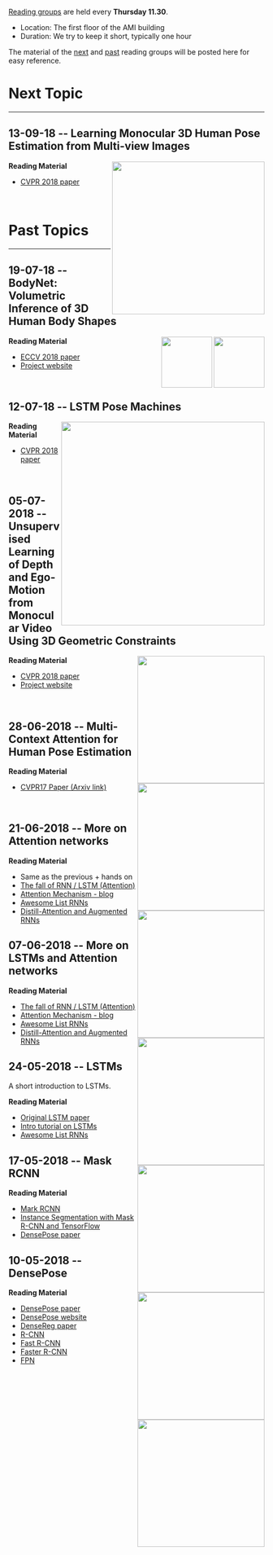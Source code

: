 [Reading groups](https://forth-modelbasedtracker.github.io/reading_group/) are held every **Thursday 11.30**.
 - Location: The first floor of the AMI building
 - Duration: We try to keep it short, typically one hour

The material of the [next](#next-topic) and [past](#past-topics) reading groups will be posted here for easy reference.

# Next Topic
---

## 13-09-18 -- Learning Monocular 3D Human Pose Estimation from Multi-view Images
<img align="right" width="300" src="https://i.ytimg.com/vi/WYeo7QdWLHs/maxresdefault.jpg">

**Reading Material**

 - [CVPR 2018 paper](http://openaccess.thecvf.com/content_cvpr_2018/CameraReady/2355.pdf)
 
 <br/>

# Past Topics
---

## 19-07-18 -- BodyNet: Volumetric Inference of 3D Human Body Shapes
<img align="right" width="100" src="https://www.di.ens.fr/willow/research/bodynet/images/bodynet.gif">
<img align="right" width="100" src="https://www.di.ens.fr/willow/research/bodynet/images/bodynet.png">

**Reading Material**

 - [ECCV 2018 paper](https://arxiv.org/pdf/1804.04875.pdf)
 - [Project website](https://www.di.ens.fr/willow/research/bodynet/)
 
 <br/>


## 12-07-18 -- LSTM Pose Machines
<img align="right" width="400" src="https://github.com/lawy623/LSTM_Pose_Machines/raw/master/figs/img.png">

**Reading Material**

 - [CVPR 2018 paper](http://openaccess.thecvf.com/content_cvpr_2018/papers/Luo_LSTM_Pose_Machines_CVPR_2018_paper.pdf)
 
 <br/>
 

## 05-07-2018 -- Unsupervised Learning of Depth and Ego-Motion from Monocular Video Using 3D Geometric Constraints
<img align="right" width="250" src="http://cvrlcode.ics.forth.gr/web_share/vid2depth.gif">

**Reading Material**
 - [CVPR 2018 paper](http://openaccess.thecvf.com/content_cvpr_2018/papers/Mahjourian_Unsupervised_Learning_of_CVPR_2018_paper.pdf)
 - [Project website](https://sites.google.com/view/vid2depth)

<br/>


## 28-06-2018 -- Multi-Context Attention for Human Pose Estimation
<img align="right" width="250" src="http://www.ee.cuhk.edu.hk/~xchu/files/cvpr17_logo.png"> 

**Reading Material**
  - [CVPR17 Paper (Arxiv link)](https://arxiv.org/pdf/1702.07432.pdf)

<br/>

## 21-06-2018 -- More on Attention networks
<img align="right" width="250" src="https://cdn-images-1.medium.com/max/800/1*I5s9DOjKW3QTKaT0tHrNLg.png"> 

**Reading Material**
 - Same as the previous + hands on
  - [The fall of RNN / LSTM (Attention)](https://towardsdatascience.com/the-fall-of-rnn-lstm-2d1594c74ce0)
  - [Attention  Mechanism - blog](https://blog.heuritech.com/2016/01/20/attention-mechanism/)
  - [Awesome List RNNs](https://github.com/kjw0612/awesome-rnn)
  - [Distill-Attention and Augmented RNNs](https://distill.pub/2016/augmented-rnns)


## 07-06-2018 -- More on LSTMs and Attention networks
<img align="right" width="250" src="https://cdn-images-1.medium.com/max/800/1*I5s9DOjKW3QTKaT0tHrNLg.png"> 

**Reading Material**

 - [The fall of RNN / LSTM (Attention)](https://towardsdatascience.com/the-fall-of-rnn-lstm-2d1594c74ce0)
 - [Attention  Mechanism - blog](https://blog.heuritech.com/2016/01/20/attention-mechanism/)
 - [Awesome List RNNs](https://github.com/kjw0612/awesome-rnn)
 - [Distill-Attention and Augmented RNNs](https://distill.pub/2016/augmented-rnns)


## 24-05-2018 -- LSTMs
A short introduction to LSTMs.
<img align="right" width="250" src="http://colah.github.io/posts/2015-08-Understanding-LSTMs/img/LSTM3-chain.png">

**Reading Material**
 - [Original LSTM paper](http://www.bioinf.jku.at/publications/older/2604.pdf)
 - [Intro tutorial on LSTMs](http://colah.github.io/posts/2015-08-Understanding-LSTMs/)
 - [Awesome List RNNs](https://github.com/kjw0612/awesome-rnn)


## 17-05-2018 -- Mask RCNN 

<img align="right" width="250" src="https://image.slidesharecdn.com/pr057maskrcnn-180107092616/95/pr057-mask-rcnn-26-638.jpg?cb=1515317235">

**Reading Material**
 - [Mark RCNN](https://arxiv.org/abs/1703.06870)
 - [Instance Segmentation with Mask R-CNN and TensorFlow](https://engineering.matterport.com/splash-of-color-instance-segmentation-with-mask-r-cnn-and-tensorflow-7c761e238b46)
- [DensePose paper](https://arxiv.org/abs/1802.00434)


## 10-05-2018 -- DensePose 

<img align="right" width="250" src="http://densepose.org/img/coords.png">

**Reading Material**
- [DensePose paper](https://arxiv.org/abs/1802.00434)
- [DensePose website](http://densepose.org/)
- [DenseReg paper](https://arxiv.org/pdf/1612.01202.pdf)
- [R-CNN](http://citeseerx.ist.psu.edu/viewdoc/download;jsessionid=AF8817DD0F70B32AA08B2ECBBA8099FA?doi=10.1.1.715.2453&rep=rep1&type=pdf)
- [Fast R-CNN](https://arxiv.org/abs/1504.08083)
- [Faster R-CNN](https://arxiv.org/abs/1506.01497)
- [FPN](https://arxiv.org/abs/1612.03144)
